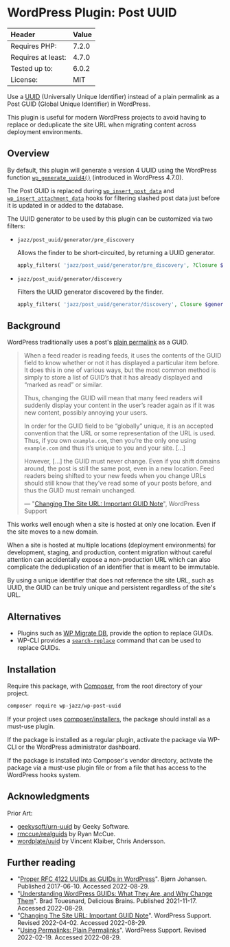 # WordPress Plugin: Post UUID

| Header             | Value |
| :----------------- | :---- |
| Requires PHP:      | 7.2.0 |
| Requires at least: | 4.7.0 |
| Tested up to:      | 6.0.2 |
| License:           | MIT   |

Use a [UUID][wikipedia/uuid] (Universally Unique Identifier) instead of
a plain permalink as a Post GUID (Global Unique Identifier) in WordPress.

This plugin is useful for modern WordPress projects to avoid having to replace
or deduplicate the site URL when migrating content across deployment environments.

## Overview

By default, this plugin will generate a version 4 UUID using the WordPress function
[`wp_generate_uuid4()`][function:wp_generate_uuid4] (introduced in WordPress 4.7.0).

The Post GUID is replaced during [`wp_insert_post_data`][filter:wp_insert_post_data]
and [`wp_insert_attachment_data`][filter:wp_insert_attachment_data] hooks for
filtering slashed post data just before it is updated in or added to the database.

The UUID generator to be used by this plugin can be customized via two filters:

* `jazz/post_uuid/generator/pre_discovery`

  Allows the finder to be short-circuited, by returning a UUID generator.

  ```php
  apply_filters( 'jazz/post_uuid/generator/pre_discovery', ?Closure $pre_generator = null ) : ?Closure
  ```

* `jazz/post_uuid/generator/discovery`

  Filters the UUID generator discovered by the finder.

  ```php
  apply_filters( 'jazz/post_uuid/generator/discovery', Closure $generator ) : Closure
  ```

## Background

WordPress traditionally uses a post's [plain permalink][wordpress.org?p=10867570]
as a GUID.

> When a feed reader is reading feeds, it uses the contents of the GUID field to
> know whether or not it has displayed a particular item before. It does this in
> one of various ways, but the most common method is simply to store a list of
> GUID’s that it has already displayed and “marked as read” or similar.
>
> Thus, changing the GUID will mean that many feed readers will suddenly display
> your content in the user’s reader again as if it was new content, possibly
> annoying your users.
>
> In order for the GUID field to be “globally” unique, it is an accepted
> convention that the URL or some representation of the URL is used.
> Thus, if you own `example.com`, then you’re the only one using `example.com`
> and thus it’s unique to you and your site. […]
>
> However, […] the GUID must never change. Even if you shift domains around,
> the post is still the same post, even in a new location. Feed readers being
> shifted to your new feeds when you change URLs should still know that they’ve
> read some of your posts before, and thus the GUID must remain unchanged.
>
> — "[Changing The Site URL: Important GUID Note][wordpress.org?p=10840035]",
> WordPress Support

This works well enough when a site is hosted at only one location.
Even if the site moves to a new domain.

When a site is hosted at multiple locations (deployment environments)
for development, staging, and production, content migration without careful
attention can accidentally expose a non-production URL which can also complicate
the deduplication of an identifier that is meant to be immutable.

By using a unique identifier that does not reference the site URL, such as UUID,
the GUID can be truly unique and persistent regardless of the site's URL.

## Alternatives

* Plugins such as [WP Migrate DB][deliciousbrains/wp-migrate-db],
  provide the option to replace GUIDs.
* WP-CLI provides a [`search-replace`][wp-cli-search-replace] command
  that can be used to replace GUIDs.

## Installation

Require this package, with [Composer](https://getcomposer.org/),
from the root directory of your project.

```sh
composer require wp-jazz/wp-post-uuid
```

If your project uses [composer/installers], the package should install
as a must-use plugin.

If the package is installed as a regular plugin, activate the package via
WP-CLI or the WordPress administrator dashboard.

If the package is installed into Composer's vendor directory, activate the
package via a must-use plugin file or from a file that has access to the
WordPress hooks system.

## Acknowledgments

Prior Art:

* [geekysoft/urn-uuid] by Geeky Software.
* [rmccue/realguids] by Ryan McCue.
* [wordplate/uuid] by Vincent Klaiber, Chris Andersson.

## Further reading

* "[Proper RFC 4122 UUIDs as GUIDs in WordPress][bjornjohansen.com?p=1901]". Bjørn Johansen.
  Published 2017-06-10. Accessed 2022-08-29.
* "[Understanding WordPress GUIDs: What They Are, and Why Change Them][deliciousbrains.com?p=6944]". Brad Touesnard, Delicious Brains.
  Published 2021-11-17. Accessed 2022-08-29.
* "[Changing The Site URL: Important GUID Note][wordpress.org?p=10840035]". WordPress Support.
  Revised 2022-04-02. Accessed 2022-08-29.
* "[Using Permalinks: Plain Permalinks][wordpress.org?p=10867570]". WordPress Support.
  Revised 2022-02-19. Accessed 2022-08-29.

[bjornjohansen.com?p=1901]:         https://bjornjohansen.com/uuid-as-wordpress-guid
[composer/installers]:              https://github.com/composer/installers
[deliciousbrains.com?p=6944]:       https://deliciousbrains.com/wordpress-post-guids-sometimes-update/
[geekysoft/urn-uuid]:               https://wordpress.org/plugins/urn-uuid/
[RFC 4122]:                         https://www.rfc-editor.org/rfc/rfc4122
[ramsey/uuid]:                      https://github.com/ramsey/uuid
[rmccue/realguids]:                 https://github.com/rmccue/realguids
[wikipedia/uuid]:                   https://en.wikipedia.org/wiki/Universally_unique_identifier
[wp-cli-search-replace]:            https://developer.wordpress.org/cli/commands/search-replace/
[function:wp_generate_uuid4]:       https://developer.wordpress.org/reference/functions/wp_generate_uuid4/
[filter:wp_insert_post_data]:       https://developer.wordpress.org/reference/hooks/wp_insert_post_data/
[filter:wp_insert_attachment_data]: https://developer.wordpress.org/reference/hooks/wp_insert_attachment_data/
[wordplate/uuid]:                   https://packagist.org/packages/wordplate/uuid
[wordpress.org?p=10840035]:         https://wordpress.org/support/article/changing-the-site-url/#important-guid-note
[wordpress.org?p=10867570]:         https://wordpress.org/support/article/using-permalinks/#plain-permalinks
[deliciousbrains/wp-migrate-db]:    https://wordpress.org/plugins/wp-migrate-db/
